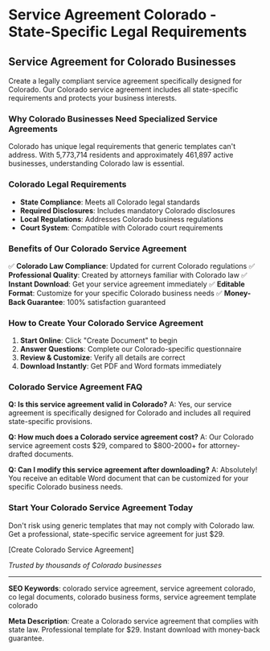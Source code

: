 # Service Agreement Colorado - State-Specific Legal Requirements

## Service Agreement for Colorado Businesses

Create a legally compliant service agreement specifically designed for Colorado. Our Colorado service agreement includes all state-specific requirements and protects your business interests.

### Why Colorado Businesses Need Specialized Service Agreements

Colorado has unique legal requirements that generic templates can't address. With 5,773,714 residents and approximately 461,897 active businesses, understanding Colorado law is essential.

### Colorado Legal Requirements

- **State Compliance**: Meets all Colorado legal standards
- **Required Disclosures**: Includes mandatory Colorado disclosures
- **Local Regulations**: Addresses Colorado business regulations
- **Court System**: Compatible with Colorado court requirements

### Benefits of Our Colorado Service Agreement

✅ **Colorado Law Compliance**: Updated for current Colorado regulations
✅ **Professional Quality**: Created by attorneys familiar with Colorado law
✅ **Instant Download**: Get your service agreement immediately
✅ **Editable Format**: Customize for your specific Colorado business needs
✅ **Money-Back Guarantee**: 100% satisfaction guaranteed

### How to Create Your Colorado Service Agreement

1. **Start Online**: Click "Create Document" to begin
2. **Answer Questions**: Complete our Colorado-specific questionnaire
3. **Review & Customize**: Verify all details are correct
4. **Download Instantly**: Get PDF and Word formats immediately

### Colorado Service Agreement FAQ

**Q: Is this service agreement valid in Colorado?**
A: Yes, our service agreement is specifically designed for Colorado and includes all required state-specific provisions.

**Q: How much does a Colorado service agreement cost?**
A: Our Colorado service agreement costs $29, compared to $800-2000+ for attorney-drafted documents.

**Q: Can I modify this service agreement after downloading?**
A: Absolutely! You receive an editable Word document that can be customized for your specific Colorado business needs.

### Start Your Colorado Service Agreement Today

Don't risk using generic templates that may not comply with Colorado law. Get a professional, state-specific service agreement for just $29.

[Create Colorado Service Agreement]

_Trusted by thousands of Colorado businesses_

---

**SEO Keywords**: colorado service agreement, service agreement colorado, co legal documents, colorado business forms, service agreement template colorado

**Meta Description**: Create a Colorado service agreement that complies with state law. Professional template for $29. Instant download with money-back guarantee.
